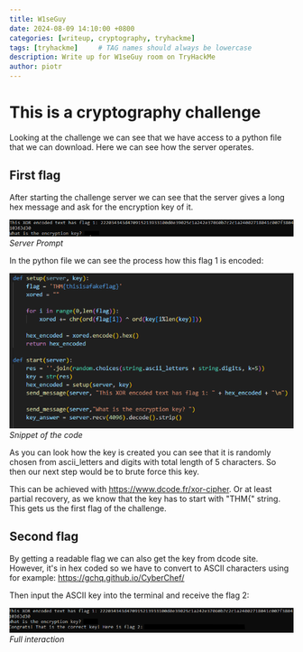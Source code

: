 ```yaml
---
title: W1seGuy
date: 2024-08-09 14:10:00 +0800
categories: [writeup, cryptography, tryhackme]
tags: [tryhackme]     # TAG names should always be lowercase
description: Write up for W1seGuy room on TryHackMe
author: piotr
---
```


# This is a cryptography challenge

Looking at the challenge we can see that we have access to a python file that we can download. Here we can see how the server operates.

## First flag
After starting the challenge server we can see that the server gives a long hex message and ask for the encryption key of it.

![alt text](/assets/w1seguy/xor.png)
_Server Prompt_

In the python file we can see the process how this flag 1 is encoded:

![alt text](/assets/w1seguy/code.png)
_Snippet of the code_

As you can look how the key is created you can see that it is randomly chosen from ascii_letters and digits with total length of 5 characters. So then our next step would be to brute force this key.

This can be achieved with https://www.dcode.fr/xor-cipher. 
Or at least partial recovery, as we know that the key has to start with "THM{" string.
This gets us the first flag of the challenge.

## Second flag
By getting a readable flag we can also get the key from dcode site. However, it's in hex coded so we have to convert to ASCII characters using for example: https://gchq.github.io/CyberChef/

Then input the ASCII key into the terminal and receive the flag 2:

![alt text](/assets/w1seguy/flag2.png)
_Full interaction_